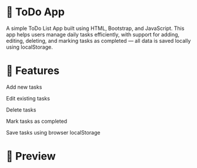 # 📝 ToDo App

A simple ToDo List App built using HTML, Bootstrap, and JavaScript. This app helps users manage daily tasks efficiently, with support for adding, editing, deleting, and marking tasks as completed — all data is saved locally using localStorage.

# 🚀 Features

Add new tasks

Edit existing tasks

Delete tasks

Mark tasks as completed

Save tasks using browser localStorage

# 📸 Preview
